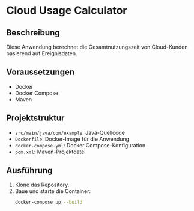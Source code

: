 # Cloud Usage Calculator

## Beschreibung
Diese Anwendung berechnet die Gesamtnutzungszeit von Cloud-Kunden basierend auf Ereignisdaten.

## Voraussetzungen
- Docker
- Docker Compose
- Maven

## Projektstruktur
- `src/main/java/com/example`: Java-Quellcode
- `Dockerfile`: Docker-Image für die Anwendung
- `docker-compose.yml`: Docker Compose-Konfiguration
- `pom.xml`: Maven-Projektdatei

## Ausführung
1. Klone das Repository.
2. Baue und starte die Container:
   ```bash
   docker-compose up --build

